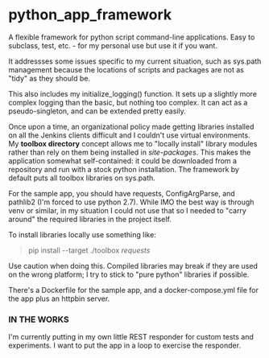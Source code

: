 # python_app_framework
A flexible framework for python script command-line applications. Easy to subclass, test, etc. - for my personal use but use it if you want.

It addressses some issues specific to my current situation, such as sys.path management because the locations of scripts and packages are not as "tidy" as they should be.

This also includes my initialize_logging() function. It sets up a slightly more complex logging than the basic, but nothing too complex. It can act as a pseudo-singleton, and can be extended pretty easily.

Once upon a time, an organizational policy made getting libraries installed on all the Jenkins clients difficult and I couldn't use virtual environments. My **toolbox directory** concept allows me to "locally install" library modules rather than rely on them being installed in _site-packages_. This makes the application somewhat self-contained: it could be downloaded from a repository and run with a stock python installation. The framework by default puts all toolbox libraries on sys.path.

For the sample app, you should have requests, ConfigArgParse, and pathlib2 (I'm forced to use python 2.7). While IMO the best way is through venv or similar, in my situation I could not use that so I needed to "carry around" the required libraries in the project itself.

To install libraries locally use something like:

> pip install --target ./toolbox *requests*

Use caution when doing this. Compiled libraries may break if they are used on the wrong platform; I try to stick to "pure python" libraries if possible.

There's a Dockerfile for the sample app, and a docker-compose.yml file for the app plus an httpbin server.

### IN THE WORKS

I'm currently putting in my own little REST responder for custom tests and experiments. I want to put the app in a loop to exercise the responder.

